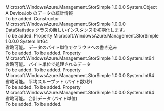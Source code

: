 <Type Name="DataStatistics" FullName="Microsoft.WindowsAzure.Management.StorSimple.Models.DataStatistics">
  <TypeSignature Language="C#" Value="public class DataStatistics" />
  <TypeSignature Language="ILAsm" Value=".class public auto ansi beforefieldinit DataStatistics extends System.Object" />
  <TypeSignature Language="DocId" Value="T:Microsoft.WindowsAzure.Management.StorSimple.Models.DataStatistics" />
  <TypeSignature Language="VB.NET" Value="Public Class DataStatistics" />
  <TypeSignature Language="F#" Value="type DataStatistics = class" />
  <AssemblyInfo>
    <AssemblyName>Microsoft.WindowsAzure.Management.StorSimple</AssemblyName>
    <AssemblyVersion>1.0.0.0</AssemblyVersion>
  </AssemblyInfo>
  <Base>
    <BaseTypeName>System.Object</BaseTypeName>
  </Base>
  <Interfaces />
  <Docs>
    <summary>
            A DeviceJob のデータの統計情報
            </summary>
    <remarks>To be added.</remarks>
  </Docs>
  <Members>
    <Member MemberName=".ctor">
      <MemberSignature Language="C#" Value="public DataStatistics ();" />
      <MemberSignature Language="ILAsm" Value=".method public hidebysig specialname rtspecialname instance void .ctor() cil managed" />
      <MemberSignature Language="DocId" Value="M:Microsoft.WindowsAzure.Management.StorSimple.Models.DataStatistics.#ctor" />
      <MemberSignature Language="VB.NET" Value="Public Sub New ()" />
      <MemberType>Constructor</MemberType>
      <AssemblyInfo>
        <AssemblyName>Microsoft.WindowsAzure.Management.StorSimple</AssemblyName>
        <AssemblyVersion>1.0.0.0</AssemblyVersion>
      </AssemblyInfo>
      <Parameters />
      <Docs>
        <summary>
            DataStatistics クラスの新しいインスタンスを初期化します。
            </summary>
        <remarks>To be added.</remarks>
      </Docs>
    </Member>
    <Member MemberName="CloudData">
      <MemberSignature Language="C#" Value="public long CloudData { get; set; }" />
      <MemberSignature Language="ILAsm" Value=".property instance int64 CloudData" />
      <MemberSignature Language="DocId" Value="P:Microsoft.WindowsAzure.Management.StorSimple.Models.DataStatistics.CloudData" />
      <MemberSignature Language="VB.NET" Value="Public Property CloudData As Long" />
      <MemberSignature Language="F#" Value="member this.CloudData : int64 with get, set" Usage="Microsoft.WindowsAzure.Management.StorSimple.Models.DataStatistics.CloudData" />
      <MemberType>Property</MemberType>
      <AssemblyInfo>
        <AssemblyName>Microsoft.WindowsAzure.Management.StorSimple</AssemblyName>
        <AssemblyVersion>1.0.0.0</AssemblyVersion>
      </AssemblyInfo>
      <ReturnValue>
        <ReturnType>System.Int64</ReturnType>
      </ReturnValue>
      <Docs>
        <summary>
            省略可能。 データのバイト単位でクラウドへの書き込み
            </summary>
        <value>To be added.</value>
        <remarks>To be added.</remarks>
      </Docs>
    </Member>
    <Member MemberName="ProcessedData">
      <MemberSignature Language="C#" Value="public long ProcessedData { get; set; }" />
      <MemberSignature Language="ILAsm" Value=".property instance int64 ProcessedData" />
      <MemberSignature Language="DocId" Value="P:Microsoft.WindowsAzure.Management.StorSimple.Models.DataStatistics.ProcessedData" />
      <MemberSignature Language="VB.NET" Value="Public Property ProcessedData As Long" />
      <MemberSignature Language="F#" Value="member this.ProcessedData : int64 with get, set" Usage="Microsoft.WindowsAzure.Management.StorSimple.Models.DataStatistics.ProcessedData" />
      <MemberType>Property</MemberType>
      <AssemblyInfo>
        <AssemblyName>Microsoft.WindowsAzure.Management.StorSimple</AssemblyName>
        <AssemblyVersion>1.0.0.0</AssemblyVersion>
      </AssemblyInfo>
      <ReturnValue>
        <ReturnType>System.Int64</ReturnType>
      </ReturnValue>
      <Docs>
        <summary>
            省略可能。 バイト単位で処理されるデータ
            </summary>
        <value>To be added.</value>
        <remarks>To be added.</remarks>
      </Docs>
    </Member>
    <Member MemberName="Throughput">
      <MemberSignature Language="C#" Value="public long Throughput { get; set; }" />
      <MemberSignature Language="ILAsm" Value=".property instance int64 Throughput" />
      <MemberSignature Language="DocId" Value="P:Microsoft.WindowsAzure.Management.StorSimple.Models.DataStatistics.Throughput" />
      <MemberSignature Language="VB.NET" Value="Public Property Throughput As Long" />
      <MemberSignature Language="F#" Value="member this.Throughput : int64 with get, set" Usage="Microsoft.WindowsAzure.Management.StorSimple.Models.DataStatistics.Throughput" />
      <MemberType>Property</MemberType>
      <AssemblyInfo>
        <AssemblyName>Microsoft.WindowsAzure.Management.StorSimple</AssemblyName>
        <AssemblyVersion>1.0.0.0</AssemblyVersion>
      </AssemblyInfo>
      <ReturnValue>
        <ReturnType>System.Int64</ReturnType>
      </ReturnValue>
      <Docs>
        <summary>
            省略可能。 平均スループット (バイト数/秒)
            </summary>
        <value>To be added.</value>
        <remarks>To be added.</remarks>
      </Docs>
    </Member>
    <Member MemberName="TotalData">
      <MemberSignature Language="C#" Value="public long TotalData { get; set; }" />
      <MemberSignature Language="ILAsm" Value=".property instance int64 TotalData" />
      <MemberSignature Language="DocId" Value="P:Microsoft.WindowsAzure.Management.StorSimple.Models.DataStatistics.TotalData" />
      <MemberSignature Language="VB.NET" Value="Public Property TotalData As Long" />
      <MemberSignature Language="F#" Value="member this.TotalData : int64 with get, set" Usage="Microsoft.WindowsAzure.Management.StorSimple.Models.DataStatistics.TotalData" />
      <MemberType>Property</MemberType>
      <AssemblyInfo>
        <AssemblyName>Microsoft.WindowsAzure.Management.StorSimple</AssemblyName>
        <AssemblyVersion>1.0.0.0</AssemblyVersion>
      </AssemblyInfo>
      <ReturnValue>
        <ReturnType>System.Int64</ReturnType>
      </ReturnValue>
      <Docs>
        <summary>
            省略可能。 合計データ (バイト単位)
            </summary>
        <value>To be added.</value>
        <remarks>To be added.</remarks>
      </Docs>
    </Member>
  </Members>
</Type>